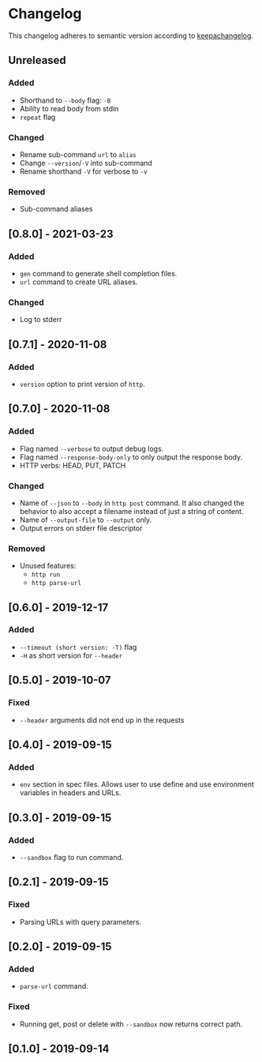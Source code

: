 # Changelog

This changelog adheres to semantic version according to [keepachangelog](https://keepachangelog.com/en/1.0.0/).

## Unreleased

### Added
- Shorthand to `--body` flag: `-B`
- Ability to read body from stdin
- `repeat` flag

### Changed
- Rename sub-command `url` to `alias`
- Change `--version`/`-V` into sub-command
- Rename shorthand `-V` for verbose to `-v`

### Removed
- Sub-command aliases

## [0.8.0] - 2021-03-23

### Added
- `gen` command to generate shell completion files.
- `url` command to create URL aliases.

### Changed
- Log to stderr

## [0.7.1] - 2020-11-08

### Added
- `version` option to print version of `http`.

## [0.7.0] - 2020-11-08

### Added
- Flag named `--verbose` to output debug logs.
- Flag named `--response-body-only` to only output the response body.
- HTTP verbs: HEAD, PUT, PATCH

### Changed
- Name of `--json` to `--body` in `http post` command. It also changed the behavior to also
  accept a filename instead of just a string of content.
- Name of `--output-file` to `--output` only.
- Output errors on stderr file descriptor

### Removed
- Unused features:
    * `http run`
    * `http parse-url`

## [0.6.0] - 2019-12-17

### Added
- `--timeout (short version: -T)` flag
- `-H` as short version for `--header`

## [0.5.0] - 2019-10-07

### Fixed
- `--header` arguments did not end up in the requests

## [0.4.0] - 2019-09-15

### Added
- `env` section in spec files. Allows user to use define and use environment variables in headers and URLs.

## [0.3.0] - 2019-09-15

### Added
- `--sandbox` flag to run command.

## [0.2.1] - 2019-09-15

### Fixed
- Parsing URLs with query parameters.

## [0.2.0] - 2019-09-15

### Added
- `parse-url` command.

### Fixed
- Running get, post or delete with `--sandbox` now returns correct path.

## [0.1.0] - 2019-09-14

